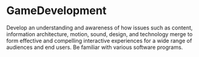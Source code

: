 # GameDevelopment
Develop an  understanding  and  awareness  of  how  issues  such  as  content,  information architecture, motion, sound, design, and technology merge to form effective and compelling interactive experiences for a wide range of audiences and end users. Be familiar with various software programs.
